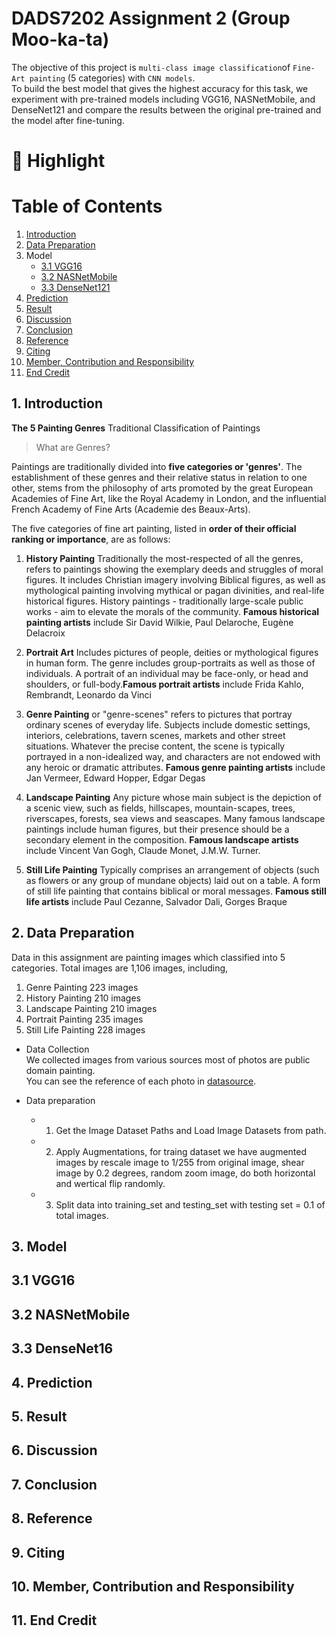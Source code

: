 # DADS7202 Assignment 2 (Group Moo-ka-ta)

The objective of this project is `multi-class image classification`of `Fine-Art painting` (5 categories) with `CNN models`. <br>
To build the best model that gives the highest accuracy for this task, we experiment with pre-trained models including VGG16, NASNetMobile, and DenseNet121 
and compare the results between the original pre-trained and the model after fine-tuning.

# 🌟 Highlight

# Table of Contents
1. [Introduction](#1.-introduction) <br>
2. [Data Preparation](#2.-data-preparation) <br>
3. Model<br>
   - [3.1 VGG16](#3.1-vgg16)<br>
   - [3.2 NASNetMobile](#3.2-nasnetmobile) <br>
   - [3.3 DenseNet121](#3.3-densenet121) <br>
4. [Prediction](#4.-prediction) <br>
5. [Result](#5.-result) <br>
6. [Discussion](#6.-discussion) <br>
7. [Conclusion](#7.-conclusion) <br>
8. [Reference](#8.-reference) <br>
9. [Citing](#9.-citing) <br>
10. [Member, Contribution and Responsibility](#10.-member,-contribution-and-responsibility) <br>
11. [End Credit](#11.-end-credit) <br>

## 1. Introduction
**The 5 Painting Genres**
Traditional Classification of Paintings

> What are Genres?

Paintings are traditionally divided into **five categories or 'genres'**. The establishment of these genres and their relative status in relation to one other, stems from the philosophy of arts promoted by the great European Academies of Fine Art, like the Royal Academy in London, and the influential French Academy of Fine Arts (Academie des Beaux-Arts).

The five categories of fine art painting, listed in **order of their official ranking or importance**, are as follows:

1. **History Painting**  Traditionally the most-respected of all the genres, refers to paintings showing the exemplary deeds and struggles of moral figures. It includes Christian imagery involving Biblical figures, as well as mythological painting involving mythical or pagan divinities, and real-life historical figures. History paintings - traditionally large-scale public works - aim to elevate the morals of the community. **Famous historical painting artists** include Sir David Wilkie, Paul Delaroche, Eugène Delacroix

2. **Portrait Art**  Includes pictures of people, deities or mythological figures in human form. The genre includes group-portraits as well as those of individuals. A portrait of an individual may be face-only, or head and shoulders, or full-body.**Famous portrait artists** include Frida Kahlo, Rembrandt, Leonardo da Vinci

3. **Genre Painting**  or "genre-scenes" refers to pictures that portray ordinary scenes of everyday life. Subjects include domestic settings, interiors, celebrations, tavern scenes, markets and other street situations. Whatever the precise content, the scene is typically portrayed in a non-idealized way, and characters are not endowed with any heroic or dramatic attributes. **Famous genre painting artists** include Jan Vermeer, Edward Hopper, Edgar Degas

4. **Landscape Painting**  Any picture whose main subject is the depiction of a scenic view, such as fields, hillscapes, mountain-scapes, trees, riverscapes, forests, sea views and seascapes. Many famous landscape paintings include human figures, but their presence should be a secondary element in the composition. **Famous landscape artists** include Vincent Van Gogh, Claude Monet, J.M.W. Turner.

5. **Still Life Painting**  Typically comprises an arrangement of objects (such as flowers or any group of mundane objects) laid out on a table. A form of still life painting that contains biblical or moral messages. **Famous still life artists** include Paul Cezanne, Salvador Dali, Gorges Braque


## 2. Data Preparation

Data in this assignment are painting images which classified into 5 categories.
Total images are 1,106 images, including,
1. Genre Painting 223 images
2. History Painting 210 images
3. Landscape Painting 210 images
4. Portrait Painting 235 images
5. Still Life Painting 228 images

- Data Collection <br>
We collected images from various sources most of photos are public domain painting. <br>
You can see the reference of each photo in [datasource]( https://github.com/dads7202/assignment2/blob/main/fileReference/Reference.xlsx).

- Data preparation <br>
   - 1. Get the Image Dataset Paths and Load Image Datasets from path.
   - 2. Apply Augmentations, for traing dataset we have augmented images by rescale image to 1/255 from original image, shear image by 0.2 degrees, random zoom image, do both horizontal and wertical flip randomly. 
   - 3. Split data into training_set and testing_set with testing set = 0.1 of total images.

## 3. Model
## 3.1 VGG16

## 3.2 NASNetMobile

## 3.3 DenseNet16

## 4. Prediction

## 5. Result

## 6. Discussion

## 7. Conclusion

## 8. Reference

## 9. Citing

## 10. Member, Contribution and Responsibility

## 11. End Credit

